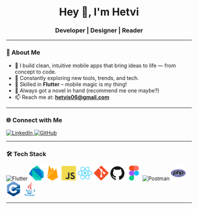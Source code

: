 <h1 align="center">Hey 👋, I'm Hetvi</h1>
<h3 align="center">Developer | Designer | Reader</h3>

---

### 🧠 About Me

- 🔭 I build clean, intuitive mobile apps that bring ideas to life — from concept to code.
- 🌱 Constantly exploring new tools, trends, and tech.
- 📱 Skilled in **Flutter** – mobile magic is my thing!
- 📖 Always got a novel in hand (recommend me one maybe?)
- 📫 Reach me at: **[hetvis06@gmail.com](mailto:hetvis06@gmail.com)**

---

### 🌐 Connect with Me

<p>
  <a href="[https://www.linkedin.com/in/your-linkedin/](https://www.linkedin.com/in/hetvi-shah-b086b9241/)" target="_blank">
    <img src="https://raw.githubusercontent.com/rahuldkjain/github-profile-readme-generator/master/src/images/icons/Social/linked-in-alt.svg" alt="LinkedIn" height="30" width="40" />
  </a>
    <a href="https://github.com/hetvirshah" target="_blank">
    <img src="https://raw.githubusercontent.com/rahuldkjain/github-profile-readme-generator/master/src/images/icons/Social/github.svg" alt="GitHub" height="30" width="40" />
  </a>
  <!-- Add any others like LeetCode, Hashnode, etc. -->
</p>

---

### 🛠️ Tech Stack

<p align="left">
  <img src="https://cdn.worldvectorlogo.com/logos/flutter.svg" alt="Flutter" width="40" height="40" />
  <img src="https://raw.githubusercontent.com/devicons/devicon/master/icons/dart/dart-original.svg" alt="Dart" width="40" height="40" />
  <img src="https://raw.githubusercontent.com/devicons/devicon/master/icons/firebase/firebase-plain.svg" alt="Firebase" width="40" height="40" />
  <img src="https://raw.githubusercontent.com/devicons/devicon/master/icons/javascript/javascript-original.svg" alt="JavaScript" width="40" height="40" />
  <img src="https://raw.githubusercontent.com/devicons/devicon/master/icons/react/react-original.svg" alt="ReactJS" width="40" height="40" />
  <img src="https://raw.githubusercontent.com/devicons/devicon/master/icons/git/git-original.svg" alt="Git" width="40" height="40" />
  <img src="https://raw.githubusercontent.com/devicons/devicon/master/icons/github/github-original.svg" alt="GitHub" width="40" height="40" />
  <img src="https://raw.githubusercontent.com/devicons/devicon/master/icons/figma/figma-original.svg" alt="Figma" width="40" height="40" />
  <img src="https://www.vectorlogo.zone/logos/getpostman/getpostman-icon.svg" alt="Postman" width="40" height="40" />
  <img src="https://raw.githubusercontent.com/devicons/devicon/master/icons/php/php-original.svg" alt="PHP" width="40" height="40" />
  <img src="https://raw.githubusercontent.com/devicons/devicon/master/icons/cplusplus/cplusplus-original.svg" alt="C++" width="40" height="40" />
  <img src="https://raw.githubusercontent.com/devicons/devicon/master/icons/java/java-original.svg" alt="Java" width="40" height="40" />

</p>


---
